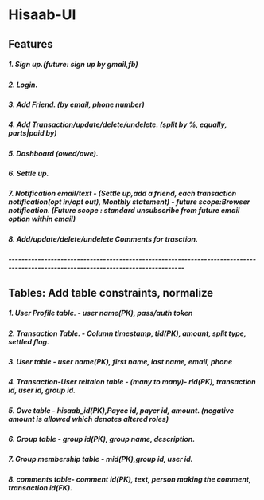 # Hisaab-UI


## Features
##### 1. Sign up.(future: sign up by gmail,fb)
##### 2. Login.
##### 3. Add Friend. (by email, phone number)
##### 4. Add Transaction/update/delete/undelete. (split by %, equally, parts|paid by)
##### 5. Dashboard (owed/owe).
##### 6. Settle up.
##### 7. Notification email/text - (Settle up,add a friend, each transaction notification(opt in/opt out), Monthly statement) - future scope:Browser notification. (Future scope : standard unsubscribe from future email option within email)
##### 8. Add/update/delete/undelete Comments for trasction.
##### ----------------------------------------------------------------------------------------------------------------------------------

## Tables: Add table constraints, normalize
##### 1. User Profile table. - user name(PK), pass/auth token
##### 2. Transaction Table. - Column timestamp, tid(PK), amount, split type, settled flag.
##### 3. User table - user name(PK), first name, last name, email, phone
##### 4. Transaction-User reltaion table - (many to many)- rid(PK), transaction id, user id, group id.
##### 5. Owe table - hisaab_id(PK),Payee id, payer id, amount. (negative amount is allowed which denotes altered roles)
##### 6. Group table - group id(PK), group name, description.
##### 7. Group membership table - mid(PK),group id, user id.
##### 8. comments table- comment id(PK), text, person making the comment, transaction id(FK).


